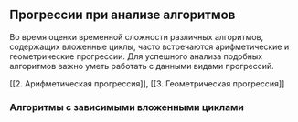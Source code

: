 ## Прогрессии при анализе алгоритмов

Во время оценки временной сложности различных алгоритмов, содержащих вложенные циклы, часто встречаются арифметические и геометрические прогрессии. Для успешного анализа подобных алгоритмов важно уметь работать с данными видами прогрессий.

[[2. Арифметическая прогрессия]], [[3. Геометрическая прогрессия]]
### Алгоритмы с зависимыми вложенными циклами
